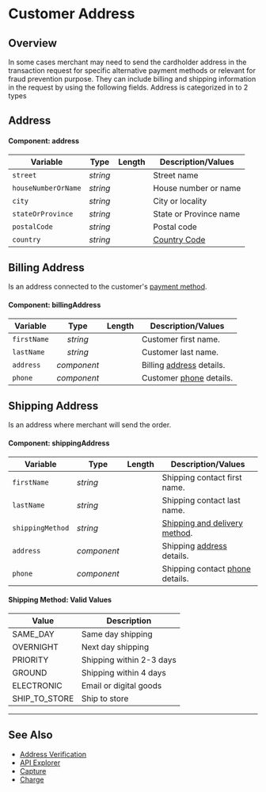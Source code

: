 # Customer Address


## Overview

In some cases merchant may need to send the cardholder address in the transaction request for specific alternative payment methods or relevant for fraud prevention purpose. They can include billing and shipping information in the request by using the following fields. Address is categorized in to 2 types

## Address 

#### Component: address

| Variable | Type | Length | Description/Values |
| -------- | :--: | :------------: | ------------------ |
| `street` | *string* |  | Street name |
| `houseNumberOrName` | *string* |  | House number or name |
| `city` | *string* |  | City or locality |
| `stateOrProvince` | *string* |  | State or Province name |
| `postalCode` | *string* |  | Postal code |
| `country` | *string* |  | [Country Code](Country-Code.md)|



## Billing Address

Is an address connected to the customer's [payment method](../Guides-Info/Payment-Source/Source-Type.md).

#### Component: billingAddress

| Variable | Type | Length | Description/Values |
| -------- | :--: | :------------: | ------------------ |
| `firstName` | *string* |  | Customer first name. |
| `lastName` | *string* |  | Customer last name. |
| `address` | *component* |  | Billing [address](#address) details. |
| `phone` | *component* |  | Customer [phone](Customer-Details.md#phone-details) details. |

## Shipping Address

Is an address where merchant will send the order. 

#### Component: shippingAddress

| Variable | Type | Length | Description/Values |
| -------- | -- | ------------ | ------------------ |
| `firstName` | *string* |  | Shipping contact first name. |
| `lastName` | *string* |  | Shipping contact last name.|
| `shippingMethod` | *string* |  | [Shipping and delivery method](#shipping-method-valid-values).|
| `address` | *component* |  | Shipping [address](#address) details. |
| `phone` | *component* |  | Shipping contact [phone](Customer-Details.md#phone-details) details. |

#### Shipping Method: Valid Values

| Value | Description |
| ----- | ----------- |
| SAME_DAY | Same day shipping |
| OVERNIGHT | Next day shipping |
| PRIORITY | Shipping within 2-3 days |
| GROUND | Shipping within 4 days |
| ELECTRONIC | Email or digital goods |
| SHIP_TO_STORE | Ship to store |

---

## See Also

- [Address Verification](../Guides-Info/Fraud/Address-Verification.md)
- [API Explorer](url)
- [Capture](../Transactions/Capture.md)
- [Charge](../Transactions/Charges.md)

